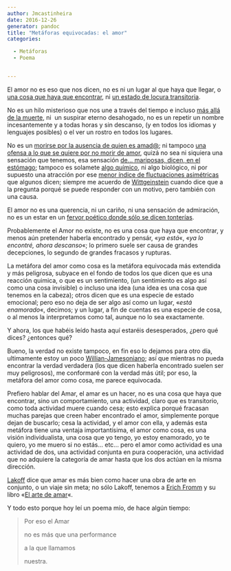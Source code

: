 ```yaml
---
author: Jmcastinheira
date: 2016-12-26
generator: pandoc
title: "Metáforas equivocadas: el amor"
categories:

  - Metáforas
  - Poema


---
```




El amor no es eso que nos dicen, no es ni un lugar al que haya que
llegar, o [una cosa que haya que
encontrar](http://www.google.es/search?hl=es&client=firefox-a&rls=org.mozilla%3Aes-ES%3Aofficial&hs=sMM&q=en+busca+del+amor&btnG=Buscar&meta=),
ni [un estado de locura
transitoria](http://www.psicotgn.es/publicaciones/Escrito3.pdf).

No es un hilo misterioso que nos une a través del tiempo e incluso [más
allá de la
muerte](http://es.wikisource.org/wiki/Amor_constante_m%C3%A1s_all%C3%A1_de_la_muerte),
ni  un suspirar eterno desahogado, no es un repetir un nombre
incesantemente y a todas horas y sin descanso, (y en todos los idiomas y
lenguajes posibles) o el ver un rostro en todos los lugares.

No es un [morirse por la ausencia de quien es
amad@](http://es.wikisource.org/wiki/Escrito_est%C3%A1_en_mi_alma_vuestro_gesto);
ni tampoco [una ofensa a lo que se quiere por no morir de
amor](http://es.wikisource.org/wiki/Se%C3%B1ora_m%C3%ADa,_si_yo_de_vos_ausente),
quizá no sea ni siquiera una sensación que tenemos, esa sensación [de...
mariposas, dicen, en el
estómago](http://diegothegenerprox.wordpress.com/2008/05/03/que-son-mariposas-en-el-estomago/);
tampoco es solamete [algo
químico](http://centros5.pntic.mec.es/ies.victoria.kent/Rincon-C/Curiosid/Rc-51.htm),
ni algo biológico, ni por supuesto una atracción por ese [menor índice
de fluctuaciones
asimétricas](http://balzac.tv/episodios/2009/05/21/simetria-y-amor-entrevista-eduard-punset/)
que algunos dicen; siempre me acuerdo de
[Wittgeinstein](http://es.wikipedia.org/wiki/Ludwig_Wittgenstein) cuando
dice que a la pregunta porqué se puede responder con un motivo, pero
también con una causa.

El amor no es una querencia, ni un cariño, ni una sensación de
admiración, no es un estar en un [fervor poético donde sólo se dicen
tonterías](http://www.google.es/search?q=Poemas+de+amor&ie=utf-8&oe=utf-8&aq=t&rls=org.mozilla:es-ES:official&client=firefox-a).

Probablemente el Amor no existe, no es una cosa que haya que encontrar,
y menos aún pretender haberla encontrado y pensár, «*ya está*«, «*ya lo
encontré, ahora descanso*«; lo primero suele ser causa de grandes
decepciones, lo segundo de grandes fracasos y rupturas.

La metáfora del amor como cosa es la metáfora equivocada más extendida y
más peligrosa, subyace en el fondo de todos los que dicen que es una
reacción quimica, o que es un sentimiento, (un sentimiento es algo así
como una cosa invisible) o incluso una idea (una idea es una cosa que
tenemos en la cabeza); otros dicen que es una especie de estado
emocional; pero eso no deja de ser algo así como un lugar, «*está
enamorado*«, decimos; y un lugar, a fin de cuentas es una especie de
cosa, o al menos la interpretamos como tal, aunque no lo sea
exactamente.

Y ahora, los que habéis leído hasta aquí estaréis desesperados, ¿pero
qué dices? ¿entonces qué?

Bueno, la verdad no existe tampoco, en fin eso lo dejamos para otro día,
ultimamente estoy un poco
[Willian-Jamesoniano](http://es.wikipedia.org/wiki/William_James); así
que mientras no pueda encontrar la verdad verdadera (los que dicen
haberla encontrado suelen ser muy peligrosos), me conformaré con la
verdad más útil; por eso, la metáfora del amor como cosa, me parece
equivocada.

Prefiero hablar del Amar, el amar es un hacer, no es una cosa que haya
que encontrar, sino un comportamiento, una actividad, claro que es
transitorio, como toda actividad muere cuando cesa; esto explica porqué
fracasan muchas parejas que creen haber encontrado el amor, simplemente
porque dejan de buscarlo; cesa la actividad, y el amor con ella, y
además esta metáfora tiene una ventaja importantísima, el amor como
cosa, es una visión individualista, una cosa que yo tengo, yo estoy
enamorado, yo te quiero, yo me muero si no estás... etc... pero el amor
como actividad es una actividad de dos, una actividad conjunta en pura
cooperación, una actividad que no adquiere la categoría de amar hasta
que los dos actúan en la misma dirección.

[Lakoff](http://es.wikipedia.org/wiki/George_Lakoff) dice que amar es
más bien como hacer una obra de arte en conjunto, o un viaje sin meta;
no sólo Lakoff, tenemos a [Erich
Fromm](http://es.wikipedia.org/wiki/Erich_Fromm) y su libro «[El arte de
amar](http://perso.wanadoo.es/ddragon/arteamar_efromm.PDF)«.

Y todo esto porque hoy leí un poema mío, de hace algún tiempo:

> Por eso el Amar
>
> no es más que una performance
>
> a la que llamamos
>
> nuestra.
